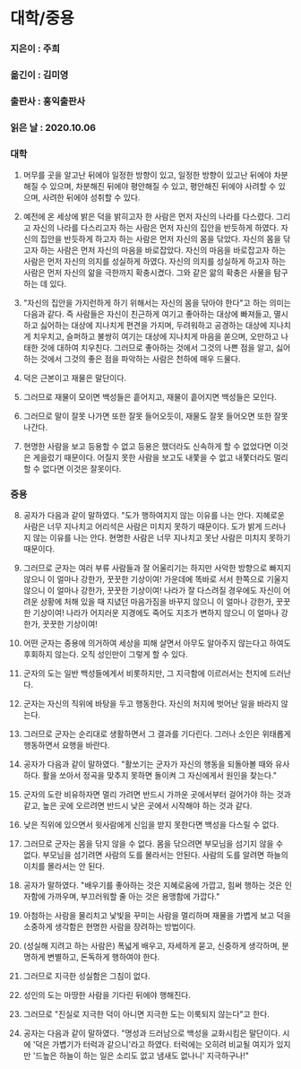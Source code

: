 # 대학/중용
### 지은이 : 주희
### 옮긴이 : 김미영
### 출판사 : 홍익출판사
### 읽은 날 : 2020.10.06

### 대학
1. 머무를 곳을 알고난 뒤에야 일정한 방향이 있고, 일정한 방향이 있고난 뒤에야 차분해질 수 있으며, 차분해진 뒤에야 평안해질 수 있고, 평안해진 뒤에야 사려할 수 있으며, 사려한 뒤에야 성취할 수 있다.

2. 예전에 온 세상에 밝은 덕을 밝히고자 한 사람은 먼저 자신의 나라를 다스렸다. 그리고 자신의 나라를 다스리고자 하는 사람은 먼저 자신의 집안을 반듯하게 하였다. 자신의 집안을 반듯하게 하고자 하는 사람은 먼저 자신의 몸을 닦았다. 자신의 몸을 닦고자 하는 사람은 먼저 자신의 마음을 바로잡았다. 자신의 마음을 바로잡고자 하는 사람은 먼저 자신의 의지를 성실하게 하였다. 자신의 의지를 성실하게 하고자 하는 사람은 먼저 자신의 앎을 극한까지 확충시켰다. 그와 같은 앎의 확충은 사물을 탐구하는 데 있다.

3. "자신의 집안을 가지런하게 하기 위해서는 자신의 몸을 닦아야 한다"고 하는 의미는 다음과 같다. 즉 사람들은 자신이 친근하게 여기고 좋아하는 대상에 빠져들고, 멸시하고 싫어하는 대상에 지나치게 편견을 가지며, 두려워하고 공경하는 대상에 지나치게 치우치고, 슬퍼하고 불쌍히 여기는 대상에 지나치게 마음을 쏟으며, 오만하고 나태한 것에 대하여 치우친다. 그러므로 좋아하는 것에서 그것의 나쁜 점을 알고, 싫어하는 것에서 그것의 좋은 점을 파악하는 사람은 천하에 매우 드물다.

4. 덕은 근본이고 재물은 말단이다.

5. 그러므로 재물이 모이면 백성들은 흩어지고, 재물이 흩어지면 백성들은 모인다.

6. 그러므로 말이 잘못 나가면 또한 잘못 들어오듯이, 재물도 잘못 들어오면 또한 잘못 나간다.

7. 현명한 사람을 보고 등용할 수 없고 등용은 했더라도 신속하게 할 수 없었다면 이것은 게을렀기 때문이다. 어질지 못한 사람을 보고도 내쫓을 수 없고 내쫓더라도 멀리할 수 없다면 이것은 잘못이다.

### 중용
8. 공자가 다음과 같이 말하였다. "도가 행하여지지 않는 이유를 나는 안다. 지혜로운 사람은 너무 지나치고 어리석은 사람은 미치지 못하기 때문이다. 도가 밝게 드러나지 않는 이유를 나는 안다. 현명한 사람은 너무 지나치고 못난 사람은 미치지 못하기 때문이다.

9. 그러므로 군자는 여러 부류 사람들과 잘 어울리기는 하지만 사악한 방향으로 빠지지 않으니 이 얼마나 강한가, 꿋꿋한 기상이여! 가운데에 똑바로 서서 한쪽으로 기울지 않으니 이 얼마나 강한가, 꿋꿋한 기상이여! 나라가 잘 다스려질 경우에도 자신이 어려운 상황에 처해 있을 때 지녔던 마음가짐을 바꾸지 않으니 이 얼마나 강한가, 꿋꿋한 기상이여! 나라가 어지러운 지경에도 죽어도 지조가 변하지 않으니 이 얼마나 강한가, 꿋꿋한 기상이여!

10. 어떤 군자는 중용에 의거하여 세상을 피해 살면서 아무도 알아주지 않는다고 하여도 후회하지 않는다. 오직 성인만이 그렇게 할 수 있다.

11. 군자의 도는 일반 백성들에게서 비롯하지만, 그 지극함에 이르러서는 천지에 드러난다.

12. 군자는 자신의 직위에 바탕을 두고 행동한다. 자신의 처지에 벗어난 일을 바라지 않는다.

13. 그러므로 군자는 순리대로 생활하면서 그 결과를 기다린다. 그러나 소인은 위태롭게 행동하면서 요행을 바란다.

14. 공자가 다음과 같이 말하였다. "활쏘기는 군자가 자신의 행동을 되돌아볼 때와 유사하다. 활을 쏘아서 정곡을 맞추지 못하면 돌이켜 그 자신에게서 원인을 찾는다."

15. 군자의 도란 비유하자면 멀리 가려면 반드시 가까운 곳에서부터 걸어가야 하는 것과 같고, 높은 곳에 오르려면 반드시 낮은 곳에서 시작해야 하는 것과 같다.

16. 낮은 직위에 있으면서 윗사람에게 신임을 받지 못한다면 백성을 다스릴 수 없다.

17. 그러므로 군자는 몸을 닦지 않을 수 없다. 몸을 닦으려면 부모님을 섬기지 않을 수 없다. 부모님을 섬기려면 사람의 도를 몰라서는 안된다. 사람의 도를 알려면 하늘의 이치를 몰라서는 안 된다.

18. 공자가 말하였다. "배우기를 좋아하는 것은 지혜로움에 가깝고, 힘써 행하는 것은 인자함에 가까우며, 부끄러워할 줄 아는 것은 용맹함에 가깝다."

19. 아첨하는 사람을 물리치고 낯빛을 꾸미는 사람을 멀리하며 재물을 가볍게 보고 덕을 소중하게 생각함은 현명한 사람을 장려하는 방법이다.

20. (성실해 지려고 하는 사람은) 폭넓게 배우고, 자세하게 묻고, 신중하게 생각하며, 분명하게 변별하고, 돈독하게 행하여야 한다.

21. 그러므로 지극한 성실함은 그침이 없다.

22. 성인의 도는 마땅한 사람을 기다린 뒤에야 행해진다.

23. 그러므로 "진실로 지극한 덕이 아니면 지극한 도는 이룩되지 않는다"고 한다.

24. 공자는 다음과 같이 말하였다. "명성과 드러남으로 백성을 교화시킴은 말단이다. 시에 '덕은 가볍기가 터럭과 같으니'라고 하였다. 터럭에는 오히려 비교될 여지가 있지만 '드높은 하늘이 하는 일은 소리도 없고 냄새도 없나니' 지극하구나!"